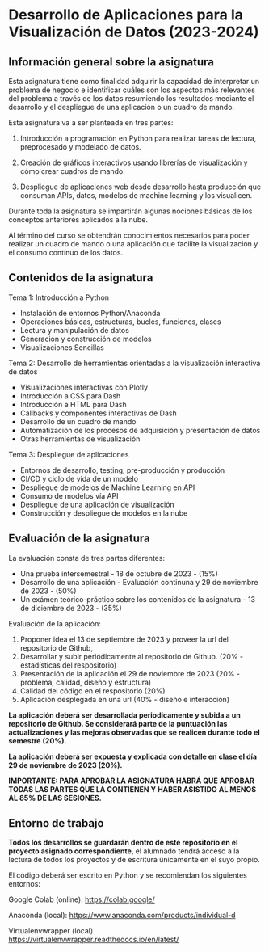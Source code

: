 # Desarrollo de Aplicaciones para la Visualización de Datos (2023-2024)

## Información general sobre la asignatura

Esta asignatura tiene como finalidad adquirir la capacidad de interpretar un problema de negocio e identificar cuáles son los aspectos más
relevantes del problema a través de los datos resumiendo los resultados mediante el desarrollo y el despliegue de una aplicación o un
cuadro de mando.

Esta asignatura va a ser planteada en tres partes: 

1. Introducción a programación en Python para realizar tareas de lectura, preprocesado y modelado de datos. 

2. Creación de gráficos interactivos usando librerías de visualización y cómo crear cuadros de mando.

3. Despliegue de aplicaciones web desde desarrollo hasta producción que consuman APIs, datos, modelos de machine learning y los visualicen.

Durante toda la asignatura se impartirán algunas nociones básicas de los conceptos anteriores aplicados a la nube.

Al término del curso se obtendrán conocimientos necesarios para poder realizar un cuadro de mando o una aplicación que facilite la visualización y el consumo contínuo de los datos.

## Contenidos de la asignatura

Tema 1: Introducción a Python
* Instalación de entornos Python/Anaconda
* Operaciones básicas, estructuras, bucles, funciones, clases
* Lectura y manipulación de datos
* Generación y construcción de modelos
* Visualizaciones Sencillas

Tema 2: Desarrollo de herramientas orientadas a la visualización interactiva de datos
* Visualizaciones interactivas con Plotly
* Introducción a CSS para Dash
* Introducción a HTML para Dash
* Callbacks y componentes interactivas de Dash
* Desarrollo de un cuadro de mando
* Automatización de los procesos de adquisición y presentación de datos
* Otras herramientas de visualización

Tema 3: Despliegue de aplicaciones
* Entornos de desarrollo, testing, pre-producción y producción
* CI/CD y ciclo de vida de un modelo
* Despliegue de modelos de Machine Learning en API
* Consumo de modelos vía API
* Despliegue de una aplicación de visualización
* Construcción y despliegue de modelos en la nube

## Evaluación de la asignatura 

La evaluación consta de tres partes diferentes:

* Una prueba intersemestral - 18 de octubre de 2023 - (15%)
* Desarrollo de una aplicación - Evaluación continuna y 29 de noviembre de 2023 - (50%)
* Un exámen teórico-práctico sobre los contenidos de la asignatura - 13 de diciembre de 2023 - (35%)

Evaluación de la aplicación:

1. Proponer idea el 13 de septiembre de 2023 y proveer la url del repositorio de Github,
2. Desarrollar y subir periódicamente al repositorio de Github. (20% - estadísticas del respositorio)
3. Presentación de la aplicación el 29 de noviembre de 2023 (20% - problema, calidad, diseño y estructura)
4. Calidad del código en el respositorio (20%)
5. Aplicación desplegada en una url (40% - diseño e interacción)

__La aplicación deberá ser desarrollada periodicamente y subida a un repositorio de Github. Se considerará parte de la puntuación las actualizaciones y las mejoras observadas que se realicen durante todo el semestre (20%).__

__La aplicación deberá ser expuesta y explicada con detalle en clase el día 29 de noviembre de 2023 (20%).__

__IMPORTANTE: PARA APROBAR LA ASIGNATURA HABRÁ QUE APROBAR TODAS LAS PARTES QUE LA CONTIENEN Y HABER ASISTIDO AL MENOS AL 85% DE LAS SESIONES.__

## Entorno de trabajo

__Todos los desarrollos se guardarán dentro de este repositorio en el proyecto asignado correspondiente__, el alumnado tendrá acceso a la lectura de todos los proyectos y de escritura únicamente en el suyo propio.

El código deberá ser escrito en Python y se recomiendan los siguientes entornos:

Google Colab (online): https://colab.google/

Anaconda (local): https://www.anaconda.com/products/individual-d

Virtualenvwrapper (local) https://virtualenvwrapper.readthedocs.io/en/latest/



